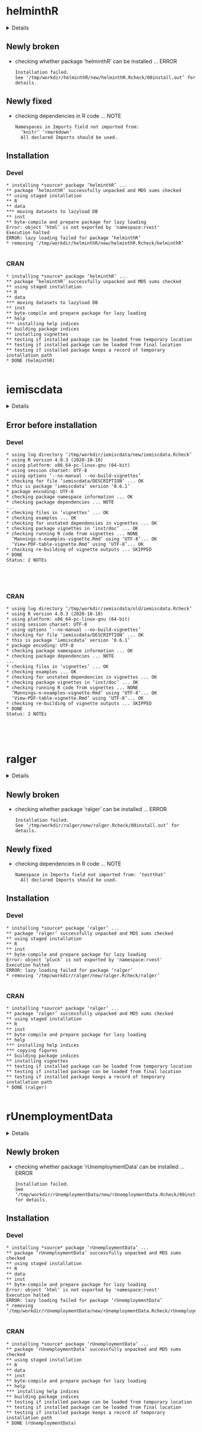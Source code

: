 # helminthR

<details>

* Version: 1.0.7
* GitHub: https://github.com/rOpenSci/helminthR
* Source code: https://github.com/cran/helminthR
* Date/Publication: 2019-02-03 16:33:14 UTC
* Number of recursive dependencies: 56

Run `cloud_details(, "helminthR")` for more info

</details>

## Newly broken

*   checking whether package ‘helminthR’ can be installed ... ERROR
    ```
    Installation failed.
    See ‘/tmp/workdir/helminthR/new/helminthR.Rcheck/00install.out’ for details.
    ```

## Newly fixed

*   checking dependencies in R code ... NOTE
    ```
    Namespaces in Imports field not imported from:
      ‘knitr’ ‘rmarkdown’
      All declared Imports should be used.
    ```

## Installation

### Devel

```
* installing *source* package ‘helminthR’ ...
** package ‘helminthR’ successfully unpacked and MD5 sums checked
** using staged installation
** R
** data
*** moving datasets to lazyload DB
** inst
** byte-compile and prepare package for lazy loading
Error: object ‘html’ is not exported by 'namespace:rvest'
Execution halted
ERROR: lazy loading failed for package ‘helminthR’
* removing ‘/tmp/workdir/helminthR/new/helminthR.Rcheck/helminthR’


```
### CRAN

```
* installing *source* package ‘helminthR’ ...
** package ‘helminthR’ successfully unpacked and MD5 sums checked
** using staged installation
** R
** data
*** moving datasets to lazyload DB
** inst
** byte-compile and prepare package for lazy loading
** help
*** installing help indices
** building package indices
** installing vignettes
** testing if installed package can be loaded from temporary location
** testing if installed package can be loaded from final location
** testing if installed package keeps a record of temporary installation path
* DONE (helminthR)


```
# iemiscdata

<details>

* Version: 0.6.1
* GitHub: NA
* Source code: https://github.com/cran/iemiscdata
* Date/Publication: 2016-07-22 18:53:04
* Number of recursive dependencies: 137

Run `cloud_details(, "iemiscdata")` for more info

</details>

## Error before installation

### Devel

```
* using log directory ‘/tmp/workdir/iemiscdata/new/iemiscdata.Rcheck’
* using R version 4.0.3 (2020-10-10)
* using platform: x86_64-pc-linux-gnu (64-bit)
* using session charset: UTF-8
* using options ‘--no-manual --no-build-vignettes’
* checking for file ‘iemiscdata/DESCRIPTION’ ... OK
* this is package ‘iemiscdata’ version ‘0.6.1’
* package encoding: UTF-8
* checking package namespace information ... OK
* checking package dependencies ... NOTE
...
* checking files in ‘vignettes’ ... OK
* checking examples ... OK
* checking for unstated dependencies in vignettes ... OK
* checking package vignettes in ‘inst/doc’ ... OK
* checking running R code from vignettes ... NONE
  ‘Mannings-n-examples-vignette.Rmd’ using ‘UTF-8’... OK
  ‘View-PDF-table-vignette.Rmd’ using ‘UTF-8’... OK
* checking re-building of vignette outputs ... SKIPPED
* DONE
Status: 2 NOTEs





```
### CRAN

```
* using log directory ‘/tmp/workdir/iemiscdata/old/iemiscdata.Rcheck’
* using R version 4.0.3 (2020-10-10)
* using platform: x86_64-pc-linux-gnu (64-bit)
* using session charset: UTF-8
* using options ‘--no-manual --no-build-vignettes’
* checking for file ‘iemiscdata/DESCRIPTION’ ... OK
* this is package ‘iemiscdata’ version ‘0.6.1’
* package encoding: UTF-8
* checking package namespace information ... OK
* checking package dependencies ... NOTE
...
* checking files in ‘vignettes’ ... OK
* checking examples ... OK
* checking for unstated dependencies in vignettes ... OK
* checking package vignettes in ‘inst/doc’ ... OK
* checking running R code from vignettes ... NONE
  ‘Mannings-n-examples-vignette.Rmd’ using ‘UTF-8’... OK
  ‘View-PDF-table-vignette.Rmd’ using ‘UTF-8’... OK
* checking re-building of vignette outputs ... SKIPPED
* DONE
Status: 2 NOTEs





```
# ralger

<details>

* Version: 2.2.1
* GitHub: https://github.com/feddelegrand7/ralger
* Source code: https://github.com/cran/ralger
* Date/Publication: 2021-01-10 14:10:02 UTC
* Number of recursive dependencies: 72

Run `cloud_details(, "ralger")` for more info

</details>

## Newly broken

*   checking whether package ‘ralger’ can be installed ... ERROR
    ```
    Installation failed.
    See ‘/tmp/workdir/ralger/new/ralger.Rcheck/00install.out’ for details.
    ```

## Newly fixed

*   checking dependencies in R code ... NOTE
    ```
    Namespace in Imports field not imported from: ‘testthat’
      All declared Imports should be used.
    ```

## Installation

### Devel

```
* installing *source* package ‘ralger’ ...
** package ‘ralger’ successfully unpacked and MD5 sums checked
** using staged installation
** R
** inst
** byte-compile and prepare package for lazy loading
Error: object ‘pluck’ is not exported by 'namespace:rvest'
Execution halted
ERROR: lazy loading failed for package ‘ralger’
* removing ‘/tmp/workdir/ralger/new/ralger.Rcheck/ralger’


```
### CRAN

```
* installing *source* package ‘ralger’ ...
** package ‘ralger’ successfully unpacked and MD5 sums checked
** using staged installation
** R
** inst
** byte-compile and prepare package for lazy loading
** help
*** installing help indices
*** copying figures
** building package indices
** installing vignettes
** testing if installed package can be loaded from temporary location
** testing if installed package can be loaded from final location
** testing if installed package keeps a record of temporary installation path
* DONE (ralger)


```
# rUnemploymentData

<details>

* Version: 1.1.0
* GitHub: NA
* Source code: https://github.com/cran/rUnemploymentData
* Date/Publication: 2017-01-19 18:15:41
* Number of recursive dependencies: 120

Run `cloud_details(, "rUnemploymentData")` for more info

</details>

## Newly broken

*   checking whether package ‘rUnemploymentData’ can be installed ... ERROR
    ```
    Installation failed.
    See ‘/tmp/workdir/rUnemploymentData/new/rUnemploymentData.Rcheck/00install.out’ for details.
    ```

## Installation

### Devel

```
* installing *source* package ‘rUnemploymentData’ ...
** package ‘rUnemploymentData’ successfully unpacked and MD5 sums checked
** using staged installation
** R
** data
** inst
** byte-compile and prepare package for lazy loading
Error: object ‘html’ is not exported by 'namespace:rvest'
Execution halted
ERROR: lazy loading failed for package ‘rUnemploymentData’
* removing ‘/tmp/workdir/rUnemploymentData/new/rUnemploymentData.Rcheck/rUnemploymentData’


```
### CRAN

```
* installing *source* package ‘rUnemploymentData’ ...
** package ‘rUnemploymentData’ successfully unpacked and MD5 sums checked
** using staged installation
** R
** data
** inst
** byte-compile and prepare package for lazy loading
** help
*** installing help indices
** building package indices
** testing if installed package can be loaded from temporary location
** testing if installed package can be loaded from final location
** testing if installed package keeps a record of temporary installation path
* DONE (rUnemploymentData)


```
